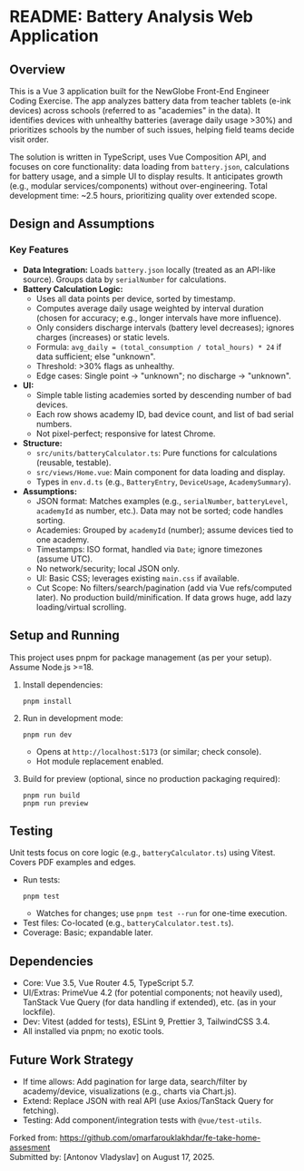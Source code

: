 # README: Battery Analysis Web Application

## Overview
This is a Vue 3 application built for the NewGlobe Front-End Engineer Coding Exercise. The app analyzes battery data from teacher tablets (e-ink devices) across schools (referred to as "academies" in the data). It identifies devices with unhealthy batteries (average daily usage >30%) and prioritizes schools by the number of such issues, helping field teams decide visit order.

The solution is written in TypeScript, uses Vue Composition API, and focuses on core functionality: data loading from `battery.json`, calculations for battery usage, and a simple UI to display results. It anticipates growth (e.g., modular services/components) without over-engineering. Total development time: ~2.5 hours, prioritizing quality over extended scope.

## Design and Assumptions
### Key Features
- **Data Integration:** Loads `battery.json` locally (treated as an API-like source). Groups data by `serialNumber` for calculations.
- **Battery Calculation Logic:**
    - Uses all data points per device, sorted by timestamp.
    - Computes average daily usage weighted by interval duration (chosen for accuracy; e.g., longer intervals have more influence).
    - Only considers discharge intervals (battery level decreases); ignores charges (increases) or static levels.
    - Formula: `avg_daily = (total_consumption / total_hours) * 24` if data sufficient; else "unknown".
    - Threshold: >30% flags as unhealthy.
    - Edge cases: Single point → "unknown"; no discharge → "unknown".
- **UI:**
    - Simple table listing academies sorted by descending number of bad devices.
    - Each row shows academy ID, bad device count, and list of bad serial numbers.
    - Not pixel-perfect; responsive for latest Chrome.
- **Structure:**
    - `src/units/batteryCalculator.ts`: Pure functions for calculations (reusable, testable).
    - `src/views/Home.vue`: Main component for data loading and display.
    - Types in `env.d.ts` (e.g., `BatteryEntry`, `DeviceUsage`, `AcademySummary`).
- **Assumptions:**
    - JSON format: Matches examples (e.g., `serialNumber`, `batteryLevel`, `academyId` as number, etc.). Data may not be sorted; code handles sorting.
    - Academies: Grouped by `academyId` (number); assume devices tied to one academy.
    - Timestamps: ISO format, handled via `Date`; ignore timezones (assume UTC).
    - No network/security; local JSON only.
    - UI: Basic CSS; leverages existing `main.css` if available.
    - Cut Scope: No filters/search/pagination (add via Vue refs/computed later). No production build/minification. If data grows huge, add lazy loading/virtual scrolling.

## Setup and Running
This project uses pnpm for package management (as per your setup). Assume Node.js >=18.

1. Install dependencies:
   ```
   pnpm install
   ```

2. Run in development mode:
   ```
   pnpm run dev
   ```
    - Opens at `http://localhost:5173` (or similar; check console).
    - Hot module replacement enabled.

3. Build for preview (optional, since no production packaging required):
   ```
   pnpm run build
   pnpm run preview
   ```

## Testing
Unit tests focus on core logic (e.g., `batteryCalculator.ts`) using Vitest. Covers PDF examples and edges.

- Run tests:
  ```
  pnpm test
  ```
    - Watches for changes; use `pnpm test --run` for one-time execution.
- Test files: Co-located (e.g., `batteryCalculator.test.ts`).
- Coverage: Basic; expandable later.

## Dependencies
- Core: Vue 3.5, Vue Router 4.5, TypeScript 5.7.
- UI/Extras: PrimeVue 4.2 (for potential components; not heavily used), TanStack Vue Query (for data handling if extended), etc. (as in your lockfile).
- Dev: Vitest (added for tests), ESLint 9, Prettier 3, TailwindCSS 3.4.
- All installed via pnpm; no exotic tools.

## Future Work Strategy
- If time allows: Add pagination for large data, search/filter by academy/device, visualizations (e.g., charts via Chart.js).
- Extend: Replace JSON with real API (use Axios/TanStack Query for fetching).
- Testing: Add component/integration tests with `@vue/test-utils`.

Forked from: https://github.com/omarfarouklakhdar/fe-take-home-assesment  
Submitted by: [Antonov Vladyslav] on August 17, 2025.